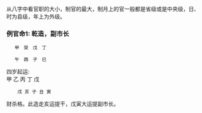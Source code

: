 从八字中看官职的大小，制官的最大，制月上的官一般都是省级或是中央级，日、时为县级，年上为外级。

### 例官命1: 乾造，副市长
       甲　癸　戊　丁 　　　

       午　酉　子　巳　　　　　　　　　　　　
       
四岁起运:  
        甲 乙 丙 丁 戊　　　　

        戌 亥 子 丑 寅  
        
财杀格。此造走亥运提干，戊寅大运提副市长。

